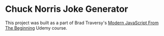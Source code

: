# Chuck Norris Joke Generator

This project was built as a part of Brad Traversy's [Modern JavaScript From The Beginning](https://www.udemy.com/course/modern-javascript-from-the-beginning/) Udemy course.
